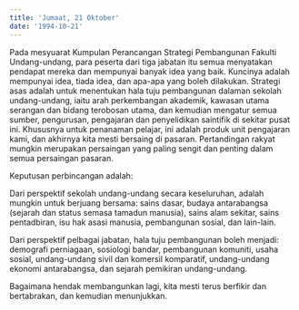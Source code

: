 ```yaml
---
title: 'Jumaat, 21 Oktober'
date: '1994-10-21'
---
```


Pada mesyuarat Kumpulan Perancangan Strategi Pembangunan Fakulti Undang-undang, para peserta dari tiga jabatan itu semua menyatakan pendapat mereka dan mempunyai banyak idea yang baik. Kuncinya adalah mempunyai idea, tiada idea, dan apa-apa yang boleh dilakukan. Strategi asas adalah untuk menentukan hala tuju pembangunan dalaman sekolah undang-undang, iaitu arah perkembangan akademik, kawasan utama serangan dan bidang terobosan utama, dan kemudian mengatur semua sumber, pengurusan, pengajaran dan penyelidikan saintifik di sekitar pusat ini. Khususnya untuk penanaman pelajar, ini adalah produk unit pengajaran kami, dan akhirnya kita mesti bersaing di pasaran. Pertandingan rakyat mungkin merupakan persaingan yang paling sengit dan penting dalam semua persaingan pasaran.

Keputusan perbincangan adalah:

Dari perspektif sekolah undang-undang secara keseluruhan, adalah mungkin untuk berjuang bersama: sains dasar, budaya antarabangsa (sejarah dan status semasa tamadun manusia), sains alam sekitar, sains pentadbiran, isu hak asasi manusia, pembangunan sosial, dan lain-lain.

Dari perspektif pelbagai jabatan, hala tuju pembangunan boleh menjadi: demografi perniagaan, sosiologi bandar, pembangunan komuniti, usaha sosial, undang-undang sivil dan komersil komparatif, undang-undang ekonomi antarabangsa, dan sejarah pemikiran undang-undang.

Bagaimana hendak membangunkan lagi, kita mesti terus berfikir dan bertabrakan, dan kemudian menunjukkan.

